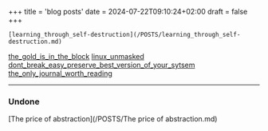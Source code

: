 +++
title = 'blog posts'
date = 2024-07-22T09:10:24+02:00
draft = false
+++

    [learning_through_self-destruction](/POSTS/learning_through_self-destruction.md)
[the_gold_is_in_the_block](/POSTS/the_gold_is_in_the_block.md)
[linux_unmasked](/POSTS/linux_unmasked.md)
[dont_break_easy_preserve_best_version_of_your_sytsem](/POSTS/dont_break_easy_preserve_best_version_of_your_sytsem.md)
[the_only_journal_worth_reading](/POSTS/the_only_journal_worth_reading.md)


---
### Undone 
[The price of abstraction](/POSTS/The price of abstraction.md)